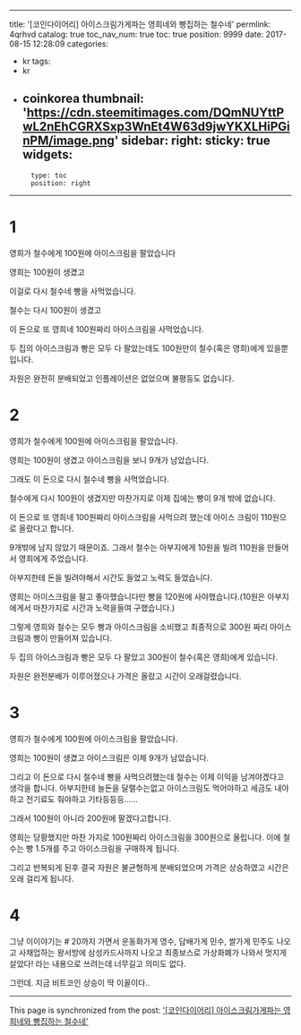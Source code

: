 
---
title: '[코인다이어리] 아이스크림가게파는 영희네와 빵집하는 철수네'
permlink: 4qrhvd
catalog: true
toc_nav_num: true
toc: true
position: 9999
date: 2017-08-15 12:28:09
categories:
- kr
tags:
- kr
- coinkorea
thumbnail: 'https://cdn.steemitimages.com/DQmNUYttPwL2nEhCGRXSxp3WnEt4W63d9jwYKXLHiPGinPM/image.png'
sidebar:
    right:
        sticky: true
widgets:
    -
        type: toc
        position: right
---


# 1

영희가 철수에게 100원에 아이스크림을 팔았습니다

영희는 100원이 생겼고 

이걸로 다시 철수네 빵을 사먹었습니다.

철수는 다시 100원이 생겼고 

이 돈으로 또 영희네 100원짜리 아이스크림을 사먹었습니다.

두 집의 아이스크림과 빵은 모두 다 팔았는데도 100원만이 철수(혹은 영희)에게 있을뿐입니다.

자원은 완전히 분배되었고 인플레이션은 없었으며 불평등도 없습니다.


# 2
영희가 철수에게 100원에 아이스크림을 팔았습니다. 

영희는 100원이 생겼고  아이스크림을 보니 9개가 남았습니다.

그래도 이 돈으로 다시 철수네 빵을 사먹었습니다.

철수에게 다시 100원이 생겼지만 마찬가지로 이제 집에는 빵이 9개 밖에 없습니다.

이 돈으로 또 영희네 100원짜리 아이스크림을 사먹으려 했는데 아이스 크림이 110원으로 올랐다고 합니다.

9개밖에 남지 않았기 때문이죠. 그래서 철수는 아부지에게 10원을 빌려 110원을 만들어서 영희에게 주었습니다.

아부지한테 돈을 빌려야해서 시간도 들었고 노력도 들었습니다.

영희는 아이스크림을 팔고 좋아했습니다만 빵을 120원에 사야했습니다.(10원은 아부지에게서 마찬가지로 시간과 노력을들여 구했습니다.)

그렇게 영희와 철수는 모두 빵과 아이스크림을 소비했고  최종적으로 300원 짜리 아이스크림과 빵이 만들어져 있습니다.

두 집의 아이스크림과 빵은 모두 다 팔았고  300원이 철수(혹은 영희)에게 있습니다. 

자원은 완전분배가 이루어졌으나 가격은 올랐고 시간이 오래걸렸습니다.


# 3 
영희가 철수에게 100원에 아이스크림을 팔았습니다. 

영희는 100원이 생겼고  아이스크림은 이제 9개가 남았습니다.

그리고 이 돈으로 다시 철수네 빵을 사먹으려했는데 철수는 이제 이익을 남겨야겠다고 생각을 합니다. 아부지한테 늘돈을 달랠수는없고 아이스크림도 먹어야하고 세금도 내야하고 전기료도 줘야하고 기타등등등......

그래서 100원이 아니라 200원에 팔겠다고합니다. 

영희는 당황했지만 마찬 가지로 100원짜리 아이스크림을 300원으로 올립니다.  이에 철수는 빵 1.5개를 주고 아이스크림을 구매하게 됩니다.

그리고 반복되게 된후 결국 자원은 불균형하게 분배되었으며 가격은 상승하였고 시간은 오래 걸리게 됩니다. 

# 4
그냥 이이야기는 # 20까지 가면서 운동화가게 영수, 담배가게 민수, 쌀가게 민주도 나오고 사채업하는 왕서방에 삼성카드사까지 나오고 최종보스로 가상화폐가 나와서 멋지게 살았다! 라는 내용으로 쓰려는데
너무길고
의미도 없다.

그런데. 지금 비트코인 상승이 딱 이꼴이다..

- - -

This page is synchronized from the post: ['[코인다이어리] 아이스크림가게파는 영희네와 빵집하는 철수네'](https://steemit.com/@virus707/4qrhvd)
